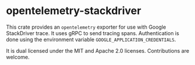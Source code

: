 # opentelemetry-stackdriver

This crate provides an `opentelemetry` exporter for use with Google StackDriver trace. It uses gRPC to send tracing spans.
Authentication is done using the environment variable `GOOGLE_APPLICATION_CREDENTIALS`.

It is dual licensed under the MIT and Apache 2.0 licenses. Contributions are welcome.
